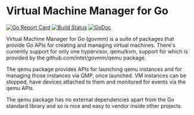 # Virtual Machine Manager for Go

[![Go Report Card](https://goreportcard.com/badge/github.com/intel/govmm)](https://goreportcard.com/report/github.com/intel/govmm)
[![Build Status](https://travis-ci.org/intel/govmm.svg?branch=master)](https://travis-ci.org/intel/govmm)
[![GoDoc](https://godoc.org/github.com/intel/govmm/qemu?status.svg)](https://godoc.org/github.com/intel/govmm/qemu)

Virtual Machine Manager for Go (govmm) is a suite of packages that
provide Go APIs for creating and managing virtual machines.  There's
currently support for only one hypervisor, qemu/kvm, support for which
is provided by the github.com/intel/govmm/qemu package.

The qemu package provides APIs for launching qemu instances and for
managing those instances via QMP, once launched.  VM instances can
be stopped, have devices attached to them and monitored for events
via the qemu APIs.

The qemu package has no external dependencies apart from the Go
standard library and so is nice and easy to vendor inside other
projects.
